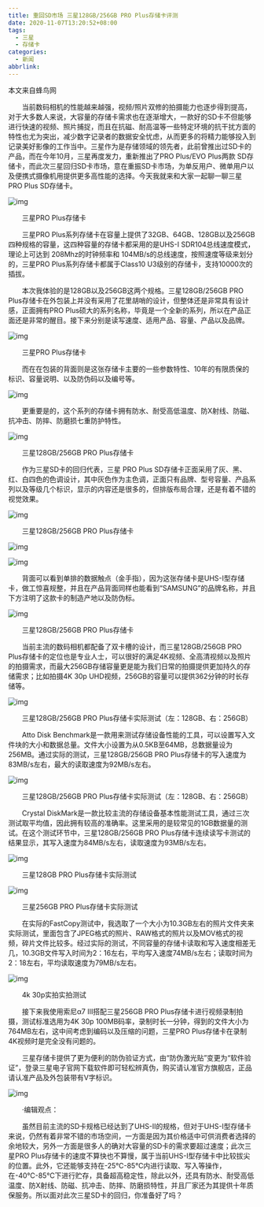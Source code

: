 ```yaml
---
title: 重回SD市场 三星128GB/256GB PRO Plus存储卡评测
date: 2020-11-07T13:20:52+08:00
tags:
  - 三星
  - 存储卡
categories:
  - 新闻
abbrlink:
---
```


本文来自蜂鸟网

　　当前数码相机的性能越来越强，视频/照片双修的拍摄能力也逐步得到提高，对于大多数人来说，大容量的存储卡需求也在逐渐增大，一款好的SD卡不但能够进行快速的视频、照片捕捉，而且在抗磁、耐高温等一些特定环境的抗干扰方面的特性也尤为突出，减少数字记录者的数据安全忧虑，从而更多的将精力能够投入到记录美好影像的工作当中。三星作为是存储领域的领先者，此前曾推出过SD卡的产品，而在今年10月，三星再度发力，重新推出了PRO Plus/EVO Plus两款 SD存储卡，而此次三星回归SD卡市场，意在重振SD卡市场，为单反用户、微单用户以及便携式摄像机用提供更多高性能的选择。今天我就来和大家一起聊一聊三星PRO Plus SD存储卡。

![img](https://cdn.jsdelivr.net/gh/yakeing/Documentation@main/Hexo/images/638a-kcieyvz4376327.jpg)

　　三星PRO Plus存储卡

　　三星PRO Plus系列存储卡在容量上提供了32GB、64GB、128GB以及256GB四种规格的容量，这四种容量的存储卡都采用的是UHS-I SDR104总线速度模式，理论上可达到 208Mhz的时钟频率和 104MB/s的总线速度，按照速度等级来划分的，三星PRO Plus系列存储卡都属于Class10 U3级别的存储卡，支持10000次的插拔。

　　本次我体验的是128GB以及256GB这两个规格。三星128GB/256GB PRO Plus存储卡在外包装上并没有采用了花里胡哨的设计，但整体还是非常具有设计感，正面拥有PRO Plus硕大的系列名称，毕竟是一个全新的系列，所以在产品正面还是非常的醒目。接下来分别是读写速度、适用产品、容量、产品以及品牌。

![img](https://cdn.jsdelivr.net/gh/yakeing/Documentation@main/Hexo/images/1385-kcieyvz4376353.jpg)

　　三星PRO Plus存储卡

　　而在在包装的背面则是这张存储卡主要的一些参数特性、10年的有限质保的标识、容量说明、以及防伪码以及编号等。

![img](https://cdn.jsdelivr.net/gh/yakeing/Documentation@main/Hexo/images/5843-kcieyvz4376371.jpg)

　　更重要是的，这个系列的存储卡拥有防水、耐受高低温度、防X射线、防磁、抗冲击、防摔、防磨损七重防护特性。

![img](https://cdn.jsdelivr.net/gh/yakeing/Documentation@main/Hexo/images/2e8b-kcieyvz4376400.jpg)

　　三星128GB/256GB PRO Plus存储卡

　　作为三星SD卡的回归代表，三星 PRO Plus SD存储卡正面采用了灰、黑、红、白四色的色调设计，其中灰色作为主色调，正面只有品牌、型号容量、产品系列以及等级几个标识，显示的内容还是很多的，但排版布局合理，还是有着不错的视觉效果。

![img](https://cdn.jsdelivr.net/gh/yakeing/Documentation@main/Hexo/images/3b1f-kcieyvz4376406.jpg)

　　三星128GB/256GB PRO Plus存储卡

![img](https://cdn.jsdelivr.net/gh/yakeing/Documentation@main/Hexo/images/d541-kcieyvz4376414.jpg)

![img](https://cdn.jsdelivr.net/gh/yakeing/Documentation@main/Hexo/images/ce56-kcieyvz4376418.jpg)

　　背面可以看到单排的数据触点（金手指），因为这张存储卡是UHS-I型存储卡，做工惊喜规整，并且在产品背面同样也能看到“SAMSUNG”的品牌名称，并且下方注明了这款卡的制造产地以及防伪标。

![img](https://cdn.jsdelivr.net/gh/yakeing/Documentation@main/Hexo/images/1e8e-kcieyvz4376440.jpg)

　　三星128GB/256GB PRO Plus存储卡

　　当前主流的数码相机都配备了双卡槽的设计，而三星128GB/256GB PRO Plus存储卡的定位也是专业人士，可以很好的满足4K视频、全高清视频以及照片的拍摄需求，而最大256GB存储容量更是能为我们日常的拍摄提供更加持久的存储需求；比如拍摄4K 30p UHD视频，256GB的容量可以提供362分钟的时长存储等。

![img](https://cdn.jsdelivr.net/gh/yakeing/Documentation@main/Hexo/images/c8d7-kcieyvz4376474.jpg)

　　三星128GB/256GB PRO Plus存储卡实际测试（左：128GB、右：256GB）

　　Atto Disk Benchmark是一款用来测试存储设备性能的工具，可以设置写入文件块的大小和数据总量。文件大小设置为从0.5KB至64MB，总数据量设为256MB。通过实际的测试，三星128GB/256GB PRO Plus存储卡的写入速度为83MB/s左右，最大的读取速度为92MB/s左右。

![img](https://cdn.jsdelivr.net/gh/yakeing/Documentation@main/Hexo/images/b5fd-kcieyvz4376493.jpg)

　　三星128GB/256GB PRO Plus存储卡实际测试（左：128GB、右：256GB）

　　Crystal DiskMark是一款比较主流的存储设备基本性能测试工具，通过三次测试取平均值，因此拥有较高的准确率。这里采用的是较常见的1GB数据量的测试。在这个测试环节中，三星128GB/256GB PRO Plus存储卡连续读写卡测试的结果显示，其写入速度为84MB/s左右，读取速度为93MB/s左右。

![img](https://cdn.jsdelivr.net/gh/yakeing/Documentation@main/Hexo/images/4f69-kcieyvz4376503.jpg)

　　三星128GB PRO Plus存储卡实际测试

![img](https://cdn.jsdelivr.net/gh/yakeing/Documentation@main/Hexo/images/2e0b-kcieyvz4376512.jpg)

　　三星256GB PRO Plus存储卡实际测试

　　在实际的FastCopy测试中，我选取了一个大小为10.3GB左右的照片文件夹来实际测试，里面包含了JPEG格式的照片、RAW格式的照片以及MOV格式的视频，碎片文件比较多。经过实际的测试，不同容量的存储卡读取和写入速度相差无几，10.3GB文件写入时间为2：16左右，平均写入速度74MB/s左右；读取时间为2：18左右，平均读取速度为79MB/s左右。

![img](https://cdn.jsdelivr.net/gh/yakeing/Documentation@main/Hexo/images/6209-kcieyvz4376521.jpg)

　　4k 30p实拍实拍测试

　　接下来我使用索尼α7 III搭配三星256GB PRO Plus存储卡进行视频录制拍摄，测试标准选用为4K 30p 100MB码率，录制时长一分钟，得到的文件大小为764MB左右，这中间考虑到编码以及压缩的问题，三星PRO Plus存储卡在录制4K视频时是完全没有问题的。

　　三星存储卡提供了更为便利的防伪验证方式，由“防伪激光贴”变更为“软件验证”，登录三星电子官网下载软件即可轻松辨真伪，购买请认准官方旗舰店，正品请认准产品及外包装带有V字标识。

![img](https://cdn.jsdelivr.net/gh/yakeing/Documentation@main/Hexo/images/dfd6-kcieyvz4376531.jpg)

　　·编辑观点：

　　虽然目前主流的SD卡规格已经达到了UHS-II的规格，但对于UHS-I型存储卡来说，仍然有着非常不错的市场空间，一方面是因为其价格适中可供消费者选择的余地较大，另外一方面是很多人的确对大容量的SD卡的需求要超过速度；此次三星PRO Plus存储卡的速度不算快也不算慢，属于当前UHS-I型存储卡中比较拔尖的位置。此外，它还能够支持在-25℃-85℃内进行读取、写入等操作，在-40℃-85℃下进行贮存，具备超高稳定性，除此以外，还具有防水、耐受高低温度、防X射线、防磁、抗冲击、防摔、防磨损特性，并且厂家还为其提供十年质保服务。所以面对此次三星SD卡的回归，你准备好了吗？